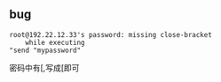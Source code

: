 ## bug
```
root@192.22.12.33's password: missing close-bracket
    while executing
"send "mypassword"

```
密码中有[,写成\[即可

